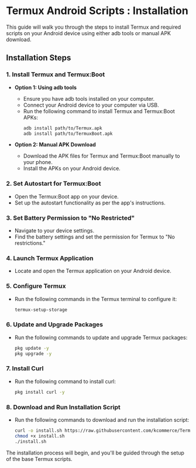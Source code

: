 
# Termux Android Scripts : Installation

This guide will walk you through the steps to install Termux and required scripts on your Android device using either adb tools or manual APK download.

## Installation Steps

### 1. Install Termux and Termux:Boot

- **Option 1: Using adb tools**
  - Ensure you have adb tools installed on your computer.
  - Connect your Android device to your computer via USB.
  - Run the following command to install Termux and Termux:Boot APKs:
    ```bash
    adb install path/to/Termux.apk
    adb install path/to/TermuxBoot.apk
    ```

- **Option 2: Manual APK Download**
  - Download the APK files for Termux and Termux:Boot manually to your phone.
  - Install the APKs on your Android device.

### 2. Set Autostart for Termux:Boot

- Open the Termux:Boot app on your device.
- Set up the autostart functionality as per the app's instructions.

### 3. Set Battery Permission to "No Restricted"

- Navigate to your device settings.
- Find the battery settings and set the permission for Termux to "No restrictions."

### 4. Launch Termux Application

- Locate and open the Termux application on your Android device.

### 5. Configure Termux

- Run the following commands in the Termux terminal to configure it:
  ```bash
  termux-setup-storage
  ```

### 6. Update and Upgrade Packages
- Run the following commands to update and upgrade Termux packages:
  ```bash
  pkg update -y
  pkg upgrade -y
  ```
### 7. Install Curl
- Run the following command to install curl:
  ```bash
  pkg install curl -y
  ```
### 8. Download and Run Installation Script
- Run the following commands to download and run the installation script:
  ```bash
  curl -o install.sh https://raw.githubusercontent.com/kcommerce/Termux-Android-Scripts/main/bin/install-base.sh
  chmod +x install.sh
  ./install.sh
The installation process will begin, and you'll be guided through the setup of the base Termux scripts.
